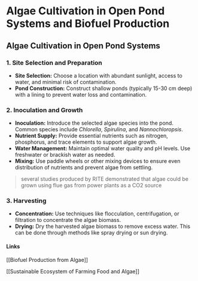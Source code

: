 # Algae Cultivation in Open Pond Systems and Biofuel Production

## Algae Cultivation in Open Pond Systems

### 1. Site Selection and Preparation

- **Site Selection:** Choose a location with abundant sunlight, access to water, and minimal risk of contamination.
- **Pond Construction:** Construct shallow ponds (typically 15-30 cm deep) with a lining to prevent water loss and contamination.

### 2. Inoculation and Growth

- **Inoculation:** Introduce the selected algae species into the pond. Common species include *Chlorella*, *Spirulina*, and *Nannochloropsis*.
- **Nutrient Supply:** Provide essential nutrients such as nitrogen, phosphorus, and trace elements to support algae growth.
- **Water Management:** Maintain optimal water quality and pH levels. Use freshwater or brackish water as needed.
- **Mixing:** Use paddle wheels or other mixing devices to ensure even distribution of nutrients and prevent algae from settling.

>several studies produced by RITE demonstrated that algae could be grown using flue gas from power plants as a CO2 source  
### 3. Harvesting

- **Concentration:** Use techniques like flocculation, centrifugation, or filtration to concentrate the algae biomass.
- **Drying:** Dry the harvested algae biomass to remove excess water. This can be done through methods like spray drying or sun drying.

#### Links

[[Biofuel Production from Algae]]

[[Sustainable Ecosystem of Farming Food and Algae]]